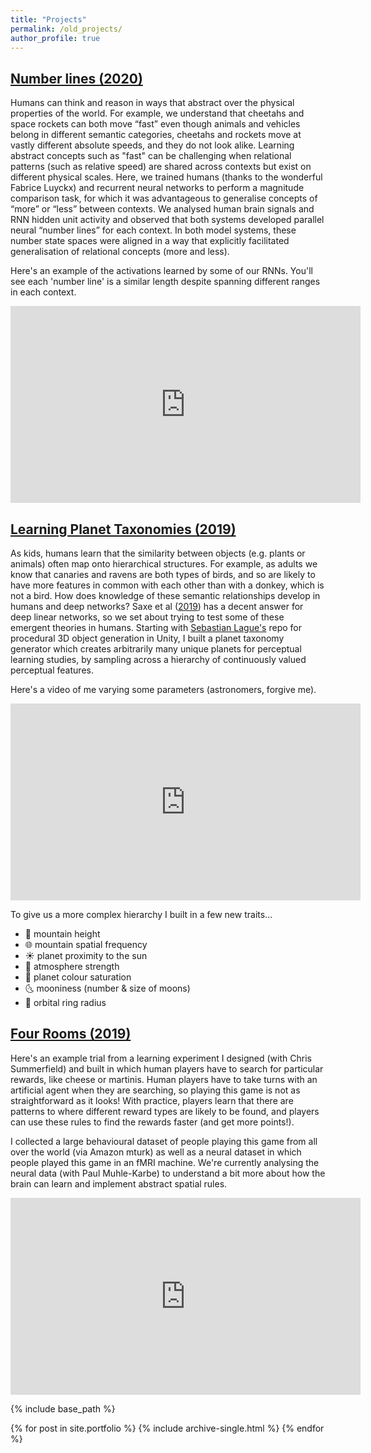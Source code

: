 ```yaml
---
title: "Projects"
permalink: /old_projects/
author_profile: true
---
```


## [Number lines (2020)](https://github.com/hannahsheahan/context_magnitude)

Humans can think and reason in ways that abstract over the physical properties of the world. For example, we understand that cheetahs and space rockets can both move “fast” even though animals and vehicles belong in different semantic categories, cheetahs and rockets move at vastly different absolute speeds, and they do not look alike. Learning abstract concepts such as "fast" can be challenging when relational patterns (such as relative speed) are shared across contexts but exist on different physical scales. Here, we trained humans (thanks to the wonderful Fabrice Luyckx) and recurrent neural networks to perform a magnitude comparison task, for which it was advantageous to generalise concepts of “more” or “less” between contexts. We analysed human brain signals and RNN hidden unit activity and observed that both systems developed parallel neural “number lines” for each context. In both model systems, these number state spaces were aligned in a way that explicitly facilitated generalisation of relational concepts (more and less).

Here's an example of the activations learned by some of our RNNs. You'll see each 'number line' is a similar length despite spanning different ranges in each context.
<iframe width="560" height="315" src="https://www.youtube.com/embed/8AnkExL8_so" frameborder="0" allow="accelerometer; autoplay; clipboard-write; encrypted-media; gyroscope; picture-in-picture" allowfullscreen></iframe>


## [Learning Planet Taxonomies (2019)](https://github.com/hannahsheahan/HCategoryLearn)
As kids, humans learn that the similarity between objects (e.g. plants or animals) often map onto hierarchical structures. For example, as adults we know that canaries and ravens are both types of birds, and so are likely to have more features in common with each other than with a donkey, which is not a bird. How does knowledge of these semantic relationships develop in humans and deep networks? Saxe et al ([2019](https://www.pnas.org/content/116/23/11537)) has a decent answer for deep linear networks, so we set about trying to test some of these emergent theories in humans. Starting with [Sebastian Lague's](https://github.com/SebLague/Procedural-Planets) repo for procedural 3D object generation in Unity, I built a planet taxonomy generator which creates arbitrarily many unique planets for perceptual learning studies, by sampling across a hierarchy of continuously valued perceptual features.

Here's a video of me varying some parameters (astronomers, forgive me).
<iframe width="560" height="315" src="https://www.youtube.com/embed/hwhLnh4Tuvw" frameborder="0" allow="accelerometer; autoplay; clipboard-write; encrypted-media; gyroscope; picture-in-picture" allowfullscreen></iframe>



To give us a more complex hierarchy I built in a few new traits...

- 🌋 mountain height
- 🌐 mountain spatial frequency
- ☀️ planet proximity to the sun
- 💨 atmosphere strength
- 🎨 planet colour saturation
- 🌜 mooniness (number & size of moons)
- 💫 orbital ring radius


## [Four Rooms (2019)](https://github.com/hannahsheahan/FourRooms2D)

Here's an example trial from a learning experiment I designed (with Chris Summerfield) and built in which human players have to search for particular rewards, like cheese or martinis. Human players have to take turns with an artificial agent when they are searching, so playing this game is not as straightforward as it looks!
With practice, players learn that there are patterns to where different reward types are likely to be found, and players can use these rules to find the rewards faster (and get more points!).

I collected a large behavioural dataset of people playing this game from all over the world (via Amazon mturk) as well as a neural dataset in which people played this game in an fMRI machine. We're currently analysing the neural data (with Paul Muhle-Karbe) to understand a bit more about how the brain can learn and implement abstract spatial rules.

<iframe width="560" height="315" src="https://www.youtube.com/embed/0KNKnbZFj1Q" frameborder="0" allow="accelerometer; autoplay; clipboard-write; encrypted-media; gyroscope; picture-in-picture" allowfullscreen></iframe>


{% include base_path %}

{% for post in site.portfolio %}
  {% include archive-single.html %}
{% endfor %}

